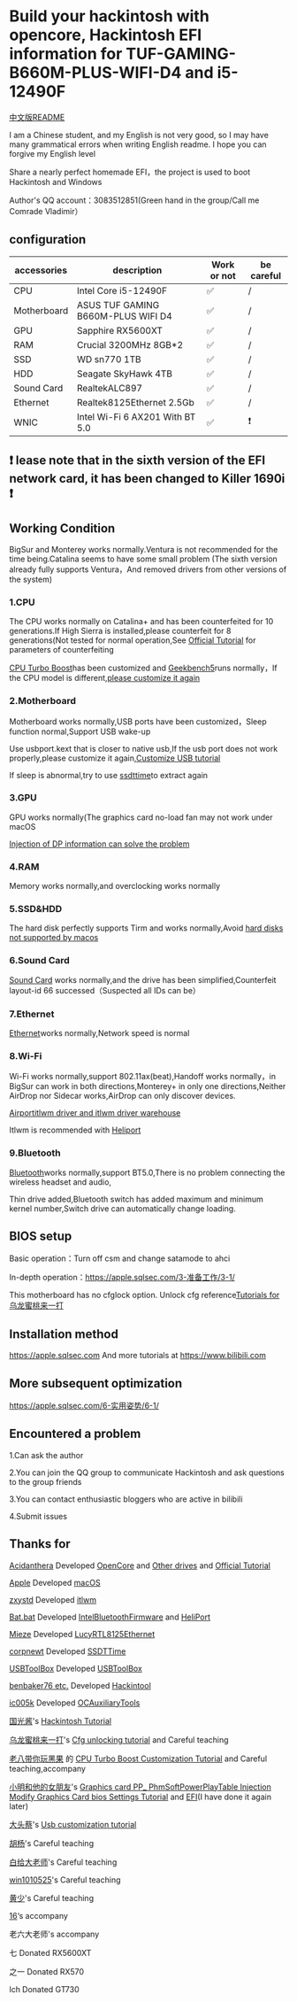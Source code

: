 # Build your hackintosh with opencore, Hackintosh EFI information for TUF-GAMING-B660M-PLUS-WIFI-D4 and i5-12490F
[中文版README](https://github.com/dawalishi0821/Hackintosh-TUF-GAMING-B660M-PLUS-WIFI-D4-12490f/blob/main/README-zh-Hans.md)

I am a Chinese student, and my English is not very good, so I may have many grammatical errors when writing English readme. I hope you can forgive my English level

Share a nearly perfect homemade EFI，the project is used to boot Hackintosh and Windows

Author's QQ account：3083512851(Green hand in the group/Call me Comrade Vladimir）

## configuration

accessories |  description | Work or not | be careful
----|----|----|---
CPU | Intel Core i5-12490F |✅|/
Motherboard | ASUS TUF GAMING B660M-PLUS WIFI D4 |✅|/
GPU | Sapphire RX5600XT |✅|/
RAM |  Crucial 3200MHz 8GB*2 |✅|/
SSD | WD sn770 1TB |✅|/
HDD | Seagate SkyHawk 4TB  |✅|/
Sound Card | RealtekALC897 |✅|/
Ethernet | Realtek8125Ethernet 2.5Gb |✅|/
WNIC | Intel Wi-Fi 6 AX201 With BT 5.0 |✅|❗

## ❗ lease note that in the sixth version of the EFI network card, it has been changed to Killer 1690i ❗

## Working Condition

BigSur and Monterey works normally.Ventura is not recommended for the time being.Catalina  seems to have some small problem
(The sixth version already fully supports Ventura，And removed drivers from other versions of the system)

### 1.CPU

The CPU works normally on Catalina+ and has been counterfeited for 10 generations.If High Sierra is installed,please counterfeit for 8 generations(Not tested for normal operation,See [Official Tutorial](https://dortania.github.io/OpenCore-Install-Guide/) for parameters of counterfeiting

[CPU Turbo Boost](https://github.com/acidanthera/CPUFriend)has been customized and [Geekbench5](https://www.geekbench.com)runs normally，If the CPU model is different,[please customize it again](https://www.bilibili.com/video/BV143411F7aJ/?share_source=copy_web&vd_source=89eb3ac3d3a5704fbe370f14fbc338ef)

### 2.Motherboard

Motherboard works normally,USB ports have been customized，Sleep function normal,Support USB wake-up

Use usbport.kext that is closer to native usb,If the usb port does not work properly,please customize it again,[Customize USB tutorial](https://www.bilibili.com/video/BV1m3411b7JP/?share_source=copy_web&vd_source=89eb3ac3d3a5704fbe370f14fbc338ef)

If sleep is abnormal,try to use [ssdttime](https://github.com/corpnewt/SSDTTime)to extract again

### 3.GPU

GPU works normally(The graphics card no-load fan may not work under macOS

[Injection of DP information can solve the problem](https://www.bilibili.com/video/BV1WT411A72F/?share_source=copy_web&vd_source=89eb3ac3d3a5704fbe370f14fbc338ef)

### 4.RAM

Memory works normally,and overclocking works normally

### 5.SSD&HDD

The hard disk perfectly supports Tirm and works normally,Avoid [hard disks not supported by macos](https://hpglw.com/cdc6109c.html)

### 6.Sound Card

[Sound Card](https://github.com/acidanthera/AppleALC) works normally,and the drive has been simplified,Counterfeit layout-id 66 successed（Suspected all IDs can be）

### 7.Ethernet

[Ethernet](https://www.insanelymac.com/forum/files/file/1004-lucyrtl8125ethernet/)works normally,Network speed is normal

### 8.Wi-Fi

Wi-Fi works normally,support 802.11ax(beat),Handoff works normally，in BigSur can work in both directions,Monterey+ in only one directions,Neither AirDrop nor Sidecar works,AirDrop can only discover devices.

[Airportitlwm driver and itlwm driver warehouse](https://github.com/OpenIntelWireless/itlwm/releases)

Itlwm is recommended with [Heliport](https://github.com/OpenIntelWireless/HeliPort)

### 9.Bluetooth

[Bluetooth](https://github.com/OpenIntelWireless/IntelBluetoothFirmware)works normally,support BT5.0,There is no problem connecting the wireless headset and audio,

Thin drive added,Bluetooth switch has added maximum and minimum kernel number,Switch drive can automatically change loading.


## BIOS setup

Basic operation：Turn off csm and change satamode to ahci

In-depth operation：https://apple.sqlsec.com/3-准备工作/3-1/

This motherboard has no cfglock option. Unlock cfg reference[Tutorials for 乌龙蜜桃来一打](https://www.bilibili.com/video/BV1LV4y1N7jF/?share_source=copy_web&vd_source=89eb3ac3d3a5704fbe370f14fbc338ef)

## Installation method

https://apple.sqlsec.com
And more tutorials at https://www.bilibili.com

## More subsequent optimization

https://apple.sqlsec.com/6-实用姿势/6-1/

## Encountered a problem

1.Can ask the author 

2.You can join the QQ group to communicate  Hackintosh and ask questions to the group friends

3.You can contact enthusiastic bloggers who are active in bilibili

4.Submit issues

## Thanks for

[Acidanthera](https://github.com/acidanthera) Developed [OpenCore](https://github.com/acidanthera/OpenCorePkg) and [Other drives](https://github.com/orgs/acidanthera/repositories) and [Official Tutorial](https://dortania.github.io/OpenCore-Install-Guide/)

[Apple](https://www.apple.com) Developed [macOS](https://www.apple.com/macos/)

[zxystd](https://github.com/zxystd) Developed [itlwm](https://github.com/OpenIntelWireless/itlwm)

[Bat.bat](https://github.com/williambj1) Developed [IntelBluetoothFirmware](https://github.com/OpenIntelWireless/IntelBluetoothFirmware) and [HeliPort](https://github.com/OpenIntelWireless/HeliPort)

[Mieze](https://www.insanelymac.com/forum/profile/983225-mieze/) Developed [LucyRTL8125Ethernet](https://www.insanelymac.com/forum/files/file/1004-lucyrtl8125ethernet/)

[corpnewt](https://github.com/corpnewt) Developed [SSDTTime](https://github.com/corpnewt/SSDTTime)

[USBToolBox](https://github.com/USBToolBox) Developed [USBToolBox](https://github.com/USBToolBox)

[benbaker76 etc.](https://github.com/benbaker76) Developed [Hackintool](https://github.com/benbaker76/Hackintool)

[ic005k](https://github.com/ic005k) Developed [OCAuxiliaryTools](https://github.com/ic005k/OCAuxiliaryTools)

[国光酱](https://space.bilibili.com/112842166?spm_id_from=333.337.0.0)'s [Hackintosh  Tutorial](https://apple.sqlsec.com)

[乌龙蜜桃来一打](https://space.bilibili.com/244390800?spm_id_from=333.337.0.0)'s  [Cfg unlocking tutorial](https://www.bilibili.com/video/BV1LV4y1N7jF/?spm_id_from=333.999.0.0&vd_source=1b694a12fb9af6d07f612a9c284e1867) and Careful teaching

[老八带你玩黑果](https://space.bilibili.com/504306154?spm_id_from=333.337.search-card.all.click) 的 [CPU Turbo Boost Customization Tutorial](https://www.bilibili.com/video/BV143411F7aJ/?spm_id_from=333.999.0.0&vd_source=1b694a12fb9af6d07f612a9c284e1867) and Careful teaching,accompany

[小明和他的女朋友](https://space.bilibili.com/591453294?spm_id_from=333.337.0.0)'s [Graphics card PP_ PhmSoftPowerPlayTable Injection Modify Graphics Card bios Settings Tutorial](https://www.bilibili.com/video/BV1WT411A72F/?spm_id_from=333.999.0.0&vd_source=1b694a12fb9af6d07f612a9c284e1867) and [EFI](https://github.com/Xmingbai/ASUS-TUF-GAMING-B660M-PLUS-Wi-Fi-D4-Hackintosh)(I have done it again later)

[大头蔡](https://space.bilibili.com/16323318)'s [Usb customization tutorial](https://www.bilibili.com/video/BV1m3411b7JP/?spm_id_from=333.337.search-card.all.click&vd_source=1b694a12fb9af6d07f612a9c284e1867)

[胡杨](https://space.bilibili.com/597075281?spm_id_from=333.337.0.0)'s Careful teaching

[白给大老师](https://space.bilibili.com/1314835603?spm_id_from=333.337.0.0)'s Careful teaching

[win1010525](https://github.com/win1010525)'s Careful teaching

[黄少](https://space.bilibili.com/621086526?spm_id_from=333.337.0.0)'s Careful teaching

[16](https://github.com/shilu0718)‘s accompany

老六大老师's accompany

七 Donated RX5600XT

之一 Donated RX570

lch Donated GT730

